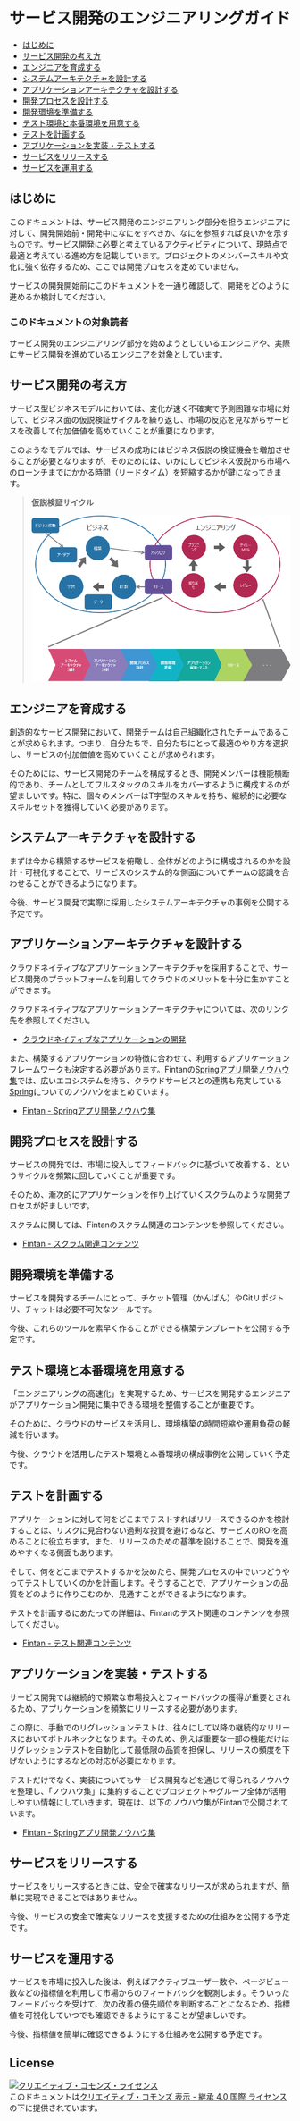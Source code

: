 # サービス開発のエンジニアリングガイド

* [はじめに](#はじめに)
* [サービス開発の考え方](#サービス開発の考え方)
* [エンジニアを育成する](#エンジニアを育成する)
* [システムアーキテクチャを設計する](#システムアーキテクチャを設計する)
* [アプリケーションアーキテクチャを設計する](#アプリケーションアーキテクチャを設計する)
* [開発プロセスを設計する](#開発プロセスを設計する)
* [開発環境を準備する](#開発環境を準備する)
* [テスト環境と本番環境を用意する](#テスト環境と本番環境を用意する)
* [テストを計画する](#テストを計画する)
* [アプリケーションを実装・テストする](#アプリケーションを実装・テストする)
* [サービスをリリースする](#サービスをリリースする)
* [サービスを運用する](#サービスを運用する)

## はじめに

このドキュメントは、サービス開発のエンジニアリング部分を担うエンジニアに対して、開発開始前・開発中になにをすべきか、なにを参照すれば良いかを示すものです。サービス開発に必要と考えているアクティビティについて、現時点で最適と考えている進め方を記載しています。プロジェクトのメンバースキルや文化に強く依存するため、ここでは開発プロセスを定めていません。

サービスの開発開始前にこのドキュメントを一通り確認して、開発をどのように進めるか検討してください。

### このドキュメントの対象読者

サービス開発のエンジニアリング部分を始めようとしているエンジニアや、実際にサービス開発を進めているエンジニアを対象としています。

## サービス開発の考え方

サービス型ビジネスモデルにおいては、変化が速く不確実で予測困難な市場に対して、ビジネス面の仮説検証サイクルを繰り返し、市場の反応を見ながらサービスを改善して付加価値を高めていくことが重要になります。

このようなモデルでは、サービスの成功にはビジネス仮説の検証機会を増加させることが必要となりますが、そのためには、いかにしてビジネス仮説から市場へのローンチまでにかかる時間（リードタイム）を短縮するかが鍵になってきます。

> **仮説検証サイクル**
>
> ![development-flow](./images/development-flow.png)

## エンジニアを育成する

創造的なサービス開発において、開発チームは自己組織化されたチームであることが求められます。つまり、自分たちで、自分たちにとって最適のやり方を選択し、サービスの付加価値を高めていくことが求められます。

そのためには、サービス開発のチームを構成するとき、開発メンバーは機能横断的であり、チームとしてフルスタックのスキルをカバーするように構成するのが望ましいです。特に、個々のメンバーはT字型のスキルを持ち、継続的に必要なスキルセットを獲得していく必要があります。

## システムアーキテクチャを設計する

まずは今から構築するサービスを俯瞰し、全体がどのように構成されるのかを設計・可視化することで、サービスのシステム的な側面についてチームの認識を合わせることができるようになります。

今後、サービス開発で実際に採用したシステムアーキテクチャの事例を公開する予定です。

## アプリケーションアーキテクチャを設計する

クラウドネイティブなアプリケーションアーキテクチャを採用することで、サービス開発のプラットフォームを利用してクラウドのメリットを十分に生かすことができます。

クラウドネイティブなアプリケーションアーキテクチャについては、次のリンク先を参照してください。

* [クラウドネイティブなアプリケーションの開発](application-development.md)

また、構築するアプリケーションの特徴に合わせて、利用するアプリケーションフレームワークも決定する必要があります。Fintanの[Springアプリ開発ノウハウ集](https://fintan.jp/?p=969)では、広いエコシステムを持ち、クラウドサービスとの連携も充実している[Spring](https://spring.io/)についてのノウハウをまとめています。

* [Fintan - Springアプリ開発ノウハウ集](https://fintan.jp/?p=969)

## 開発プロセスを設計する

サービスの開発では、市場に投入してフィードバックに基づいて改善する、というサイクルを頻繁に回していくことが重要です。

そのため、漸次的にアプリケーションを作り上げていくスクラムのような開発プロセスが好ましいです。

スクラムに関しては、Fintanのスクラム関連のコンテンツを参照してください。

* [Fintan - スクラム関連コンテンツ](https://fintan.jp/?tag=%E3%82%B9%E3%82%AF%E3%83%A9%E3%83%A0%E9%96%8B%E7%99%BA)

## 開発環境を準備する

サービスを開発するチームにとって、チケット管理（かんばん）やGitリポジトリ、チャットは必要不可欠なツールです。

今後、これらのツールを素早く作ることができる構築テンプレートを公開する予定です。

## テスト環境と本番環境を用意する

「エンジニアリングの高速化」を実現するため、サービスを開発するエンジニアがアプリケーション開発に集中できる環境を整備することが重要です。

そのために、クラウドのサービスを活用し、環境構築の時間短縮や運用負荷の軽減を行います。

今後、クラウドを活用したテスト環境と本番環境の構成事例を公開していく予定です。

## テストを計画する

アプリケーションに対して何をどこまでテストすればリリースできるのかを検討することは、リスクに見合わない過剰な投資を避けるなど、サービスのROIを高めることに役立ちます。また、リリースのための基準を設けることで、開発を進めやすくなる側面もあります。

そして、何をどこまでテストするかを決めたら、開発プロセスの中でいつどうやってテストしていくのかを計画します。そうすることで、アプリケーションの品質をどのように作りこむのか、見通すことができるようになります。

テストを計画するにあたっての詳細は、Fintanのテスト関連のコンテンツを参照してください。

* [Fintan - テスト関連コンテンツ](https://fintan.jp/?tag=%E3%83%86%E3%82%B9%E3%83%88)

## アプリケーションを実装・テストする

サービス開発では継続的で頻繁な市場投入とフィードバックの獲得が重要とされるため、アプリケーションを頻繁にリリースする必要があります。

この際に、手動でのリグレッションテストは、往々にして以降の継続的なリリースにおいてボトルネックとなります。そのため、例えば重要な一部の機能だけはリグレッションテストを自動化して最低限の品質を担保し、リリースの頻度を下げないようにするなどの対応が必要になります。

テストだけでなく、実装についてもサービス開発などを通じて得られるノウハウを整理し、「ノウハウ集」に集約することでプロジェクトやグループ全体が活用しやすい情報にしていきます。現在は、以下のノウハウ集がFintanで公開されています。

* [Fintan - Springアプリ開発ノウハウ集](https://fintan.jp/?p=969)

## サービスをリリースする

サービスをリリースするときには、安全で確実なリリースが求められますが、簡単に実現できることではありません。

今後、サービスの安全で確実なリリースを支援するための仕組みを公開する予定です。

## サービスを運用する

サービスを市場に投入した後は、例えばアクティブユーザー数や、ページビュー数などの指標値を利用して市場からのフィードバックを観測します。そういったフィードバックを受けて、次の改善の優先順位を判断することになるため、指標値を可視化していつでも確認できるようにすることが望ましいです。

今後、指標値を簡単に確認できるようにする仕組みを公開する予定です。

## License

<a rel="license" href="http://creativecommons.org/licenses/by-sa/4.0/"><img alt="クリエイティブ・コモンズ・ライセンス" style="border-width:0" src="https://i.creativecommons.org/l/by-sa/4.0/88x31.png" /></a><br />このドキュメントは<a rel="license" href="http://creativecommons.org/licenses/by-sa/4.0/">クリエイティブ・コモンズ 表示 - 継承 4.0 国際 ライセンス</a>の下に提供されています。
